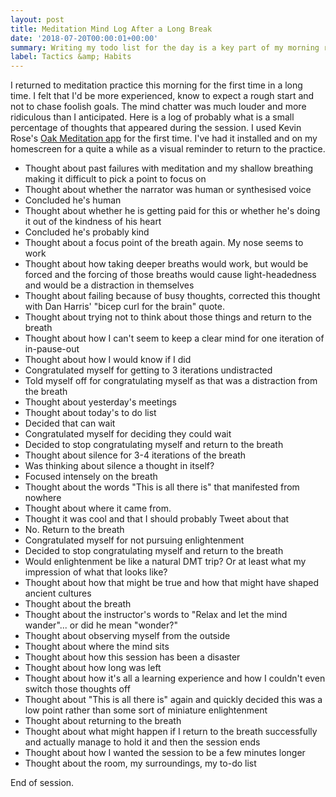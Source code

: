 ```yaml
---
layout: post
title: Meditation Mind Log After a Long Break
date: '2018-07-20T00:00:01+00:00'
summary: Writing my todo list for the day is a key part of my morning routine and essential to state setting and priming
label: Tactics &amp; Habits
---
```


I returned to meditation practice this morning for the first time in a long time. I felt that I'd be more experienced, know to expect a rough start and not to chase foolish goals. The mind chatter was much louder and more ridiculous than I anticipated. Here is a log of probably what is a small percentage of thoughts that appeared during the session. I used Kevin Rose's [Oak Meditation app](https://www.oakmeditation.com) for the first time. I've had it installed and on my homescreen for a quite a while as a visual reminder to return to the practice.

- Thought about past failures with meditation and my shallow breathing making it difficult to pick a point to focus on
- Thought about whether the narrator was human or synthesised voice
- Concluded he's human
- Thought about whether he is getting paid for this or whether he's doing it out of the kindness of his heart
- Concluded he's probably kind
- Thought about a focus point of the breath again. My nose seems to work
- Thought about how taking deeper breaths would work, but would be forced and the forcing of those breaths would cause light-headedness and would be a distraction in themselves
- Thought about failing because of busy thoughts, corrected this thought with Dan Harris' "bicep curl for the brain" quote.
- Thought about trying not to think about those things and return to the breath
- Thought about how I can't seem to keep a clear mind for one iteration of in-pause-out
- Thought about how I would know if I did
- Congratulated myself for getting to 3 iterations undistracted
- Told myself off for congratulating myself as that was a distraction from the breath
- Thought about yesterday's meetings
- Thought about today's to do list
- Decided that can wait
- Congratulated myself for deciding they could wait
- Decided to stop congratulating myself and return to the breath
- Thought about silence for 3-4 iterations of the breath
- Was thinking about silence a thought in itself?
- Focused intensely on the breath
- Thought about the words "This is all there is" that manifested from nowhere
- Thought about where it came from.
- Thought it was cool and that I should probably Tweet about that
- No. Return to the breath
- Congratulated myself for not pursuing enlightenment
- Decided to stop congratulating myself and return to the breath
- Would enlightenment be like a natural DMT trip? Or at least what my impression of what that looks like?
- Thought about how that might be true and how that might have shaped ancient cultures
- Thought about the breath
- Thought about the instructor's words to "Relax and let the mind wander"... or did he mean "wonder?"
- Thought about observing myself from the outside
- Thought about where the mind sits
- Thought about how this session has been a disaster
- Thought about how long was left
- Thought about how it's all a learning experience and how I couldn't even switch those thoughts off
- Thought about "This is all there is" again and quickly decided this was a low point rather than some sort of miniature enlightenment
- Thought about returning to the breath
- Thought about what might happen if I return to the breath successfully and actually manage to hold it and then the session ends
- Thought about how I wanted the session to be a few minutes longer
- Thought about the room, my surroundings, my to-do list

End of session.
